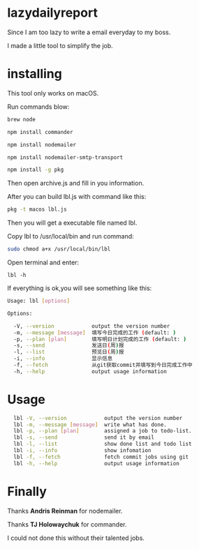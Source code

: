 # lazydailyreport
Since I am too lazy to write a email everyday to my boss.

I made a little tool to simplify the job.



# installing

This tool only works on macOS.

Run commands blow:

```bash
brew node

npm install commander

npm install nodemailer

npm install nodemailer-smtp-transport

npm install -g pkg
```

Then open archive.js and fill in you information.

After you can build lbl.js with command like this:

```bash
pkg -t macos lbl.js
```



Then you will get a executable file named lbl.

Copy lbl to /usr/local/bin and run command:

```bash
sudo chmod a+x /usr/local/bin/lbl
```

Open  terminal and enter:

```
lbl -h
```



If everything is ok,you will see something like this:

```bash
Usage: lbl [options]

Options:

  -V, --version            output the version number
  -m, --message [message]  填写今日完成的工作 (default: )
  -p, --plan [plan]        填写明日计划完成的工作 (default: )
  -s, --send               发送日(周)报
  -l, --list               预览日(周)报
  -i, --info               显示信息
  -f, --fetch              从git获取commit并填写到今日完成工作中
  -h, --help               output usage information
```

# Usage

```bash
  lbl -V, --version            output the version number
  lbl -m, --message [message]  write what has done.
  lbl -p, --plan [plan]        assigned a job to todo-list.
  lbl -s, --send               send it by email
  lbl -l, --list               show done list and todo list
  lbl -i, --info               show infomation
  lbl -f, --fetch              fetch commit jobs using git
  lbl -h, --help               output usage information
```

# Finally

Thanks **Andris Reinman** for nodemailer.

Thanks **TJ Holowaychuk** for commander.

I could not done this without their talented jobs.